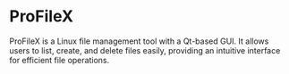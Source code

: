# ProFileX
ProFileX is a Linux file management tool with a Qt-based GUI. It allows users to list, create, and delete files easily, providing an intuitive interface for efficient file operations.
